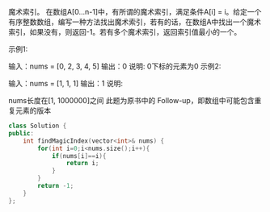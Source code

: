 魔术索引。 在数组A[0...n-1]中，有所谓的魔术索引，满足条件A[i] = i。给定一个有序整数数组，编写一种方法找出魔术索引，若有的话，在数组A中找出一个魔术索引，如果没有，则返回-1。若有多个魔术索引，返回索引值最小的一个。

示例1:

 输入：nums = [0, 2, 3, 4, 5]
 输出：0
 说明: 0下标的元素为0
示例2:

 输入：nums = [1, 1, 1]
 输出：1
说明:

nums长度在[1, 1000000]之间
此题为原书中的 Follow-up，即数组中可能包含重复元素的版本

```cpp
class Solution {
public:
    int findMagicIndex(vector<int>& nums) {
        for(int i=0;i<nums.size();i++){
            if(nums[i]==i){
                return i;
            }
        }
        return -1;
    }
};
```

